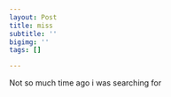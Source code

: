 ```yaml
---
layout: Post
title: miss
subtitle: ''
bigimg: ''
tags: []

---
```

Not so much time ago i was searching for 